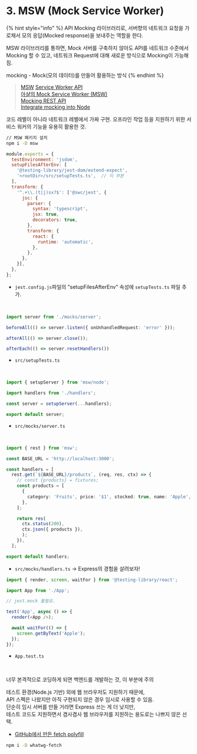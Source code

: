 # 3. MSW (Mock Service Worker)

{% hint style="info" %}
API Mocking 라이브러리로, 서버향의 네트워크 요청을 가로채서 모의 응답(Mocked response)을 보내주는 역할을 한다.

MSW 라이브러리를 통하면, Mock 서버를 구축하지 않아도 API를 네트워크 수준에서 Mocking 할 수 있고, 네트워크 Request에 대해 새로운 방식으로 Mocking이 가능해짐.

mocking - Mock(모의 데이터)를 만들어 활용하는 방식
{% endhint %}

> [MSW](https://mswjs.io/)
> [Service Worker API](https://developer.mozilla.org/ko/docs/Web/API/Service_Worker_API)\
> [아샬의 Mock Service Worker (MSW)](https://github.com/ahastudio/til/blob/main/mock-api/msw.md)\
> [Mocking REST API](https://mswjs.io/docs/getting-started/mocks/rest-api)\
> [Integrate mocking into Node](https://mswjs.io/docs/getting-started/integrate/node)

코드 레벨이 아니라 네트워크 레벨에서 가짜 구현. 오프라인 작업 등을 지원하기 위한 서비스 워커의 기능을 유용히 활용한 것.

```bash
// MSW 패키지 설치
npm i -D msw
```

```javascript
module.exports = {
  testEnvironment: 'jsdom',
  setupFilesAfterEnv: [
    '@testing-library/jest-dom/extend-expect',
    '<rootDir>/src/setupTests.ts',  // 이 부분
  ],
  transform: {
    '^.+\\.(t|j)sx?$': ['@swc/jest', {
      jsc: {
        parser: {
          syntax: 'typescript',
          jsx: true,
          decorators: true,
        },
        transform: {
          react: {
            runtime: 'automatic',
          },
        },
      },
    }],
  },
};
```

- ```jest.config.js```파일의 “setupFilesAfterEnv” 속성에 ```setupTests.ts``` 파일 추가.
</br>

```typescript
import server from './mocks/server';

beforeAll(() => server.listen({ onUnhandledRequest: 'error' }));

afterAll(() => server.close());

afterEach(() => server.resetHandlers())
```

- ```src/setupTests.ts```
</br>

```typescript
import { setupServer } from 'msw/node';

import handlers from './handlers';

const server = setupServer(...handlers);

export default server;
```

- ```src/mocks/server.ts```
</br>

```typescript
import { rest } from 'msw';

const BASE_URL = 'http://localhost:3000';

const handlers = [
  rest.get(`${BASE_URL}/products`, (req, res, ctx) => {
    // const {products} = fixtures;
    const products = [
      {
        category: 'Fruits', price: '$1', stocked: true, name: 'Apple',
      },
    ];

    return res(
      ctx.status(200),
      ctx.json({ products }),
      );
    }),
  ];

export default handlers;
```

- ```src/mocks/handlers.ts```
  → Express의 경험을 살려보자!
  </br>

```typescript
import { render, screen, waitFor } from '@testing-library/react';

import App from './App';

// jest.mock 불필요.

test('App', async () => {
  render(<App />);

  await waitFor(() => {
    screen.getByText('Apple');
  });
});
```

- ```App.test.ts```
</br>

너무 본격적으로 코딩하게 되면 백엔드를 개발하는 것, 이 부분에 주의

테스트 환경(Node.js 기반) 외에 웹 브라우저도 지원하기 때문에,\
API 스펙은 나왔지만 아직 구현되지 않은 경우 임시로 사용할 수 있음.\
단순히 임시 서버를 만들 거라면 Express 쓰는 게 더 낮지만,\
테스트 코드도 지원하면서 겸사겸사 웹 브라우저를 지원하는 용도로는 나쁘지 않은 선택.

- [GitHub에서 만든 fetch polyfill](https://github.com/github/fetch)

```bash
npm i -D whatwg-fetch
```
